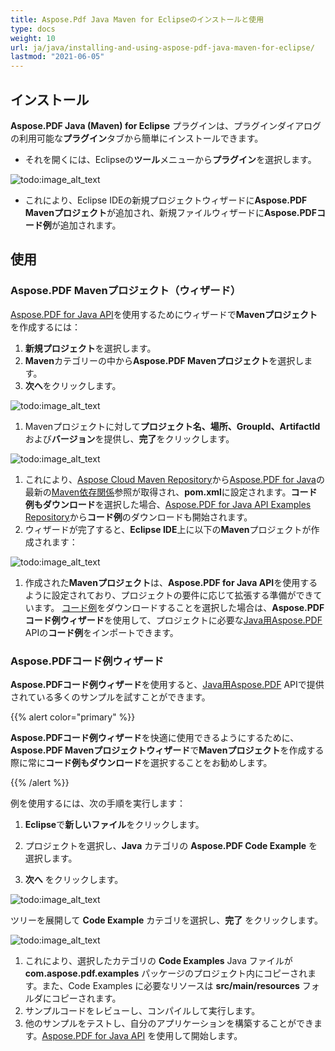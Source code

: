 ```yaml
---
title: Aspose.Pdf Java Maven for Eclipseのインストールと使用
type: docs
weight: 10
url: ja/java/installing-and-using-aspose-pdf-java-maven-for-eclipse/
lastmod: "2021-06-05"
---
```


## インストール

**Aspose.PDF Java (Maven) for Eclipse** プラグインは、プラグインダイアログの利用可能な**プラグイン**タブから簡単にインストールできます。

- それを開くには、Eclipseの**ツール**メニューから**プラグイン**を選択します。

![todo:image_alt_text](https://i.imgur.com/PCMRMUT.png)

- これにより、Eclipse IDEの新規プロジェクトウィザードに**Aspose.PDF Mavenプロジェクト**が追加され、新規ファイルウィザードに**Aspose.PDFコード例**が追加されます。

## 使用

### Aspose.PDF Mavenプロジェクト（ウィザード）

[Aspose.PDF for Java API](http://www.aspose.com/java/pdf-component.aspx)を使用するためにウィザードで**Mavenプロジェクト**を作成するには：

1. **新規プロジェクト**を選択します。
1. **Maven**カテゴリーの中から**Aspose.PDF Mavenプロジェクト**を選択します。
1. **次へ**をクリックします。

![todo:image_alt_text](https://i.imgur.com/6iywqND.png)

1. Mavenプロジェクトに対して**プロジェクト名、場所、GroupId、ArtifactId**および**バージョン**を提供し、**完了**をクリックします。

![todo:image_alt_text](https://i.imgur.com/zURjIn1.png)

1. これにより、[Aspose Cloud Maven Repository](https://repository.aspose.com/webapp/#/artifacts/browse/tree/General/repo)から[Aspose.PDF for Java](http://www.aspose.com/java/pdf-component.aspx)の最新の[Maven依存関係](https://repository.aspose.com/webapp/#/artifacts/browse/tree/General/repo/com/aspose/aspose-pdf/)参照が取得され、**pom.xml**に設定されます。**コード例もダウンロード**を選択した場合、[Aspose.PDF for Java API Examples Repository](https://github.com/aspose-pdf/Aspose.PDF-for-Java/tree/master/Examples)から**コード例**のダウンロードも開始されます。
1. ウィザードが完了すると、**Eclipse IDE**上に以下の**Maven**プロジェクトが作成されます：

![todo:image_alt_text](https://i.imgur.com/xRfHrku.png)

1. 作成された**Mavenプロジェクト**は、**Aspose.PDF for Java API**を使用するように設定されており、プロジェクトの要件に応じて拡張する準備ができています。
   [コード例](https://github.com/aspose-pdf/Aspose.PDF-for-Java/tree/master/Examples)をダウンロードすることを選択した場合は、**Aspose.PDFコード例ウィザード**を使用して、プロジェクトに必要な[Java用Aspose.PDF](http://www.aspose.com/java/pdf-component.aspx) APIの**コード例**をインポートできます。

### Aspose.PDFコード例ウィザード

**Aspose.PDFコード例ウィザード**を使用すると、[Java用Aspose.PDF](http://www.aspose.com/java/pdf-component.aspx) APIで提供されている多くのサンプルを試すことができます。

{{% alert color="primary" %}}

**Aspose.PDFコード例ウィザード**を快適に使用できるようにするために、**Aspose.PDF Mavenプロジェクトウィザード**で**Mavenプロジェクト**を作成する際に常に**コード例もダウンロード**を選択することをお勧めします。

{{% /alert %}}

例を使用するには、次の手順を実行します：

1. **Eclipse**で**新しいファイル**をクリックします。

1. プロジェクトを選択し、**Java** カテゴリの **Aspose.PDF Code Example** を選択します。
1. **次へ** をクリックします。

![todo:image_alt_text](https://i.imgur.com/AuWybe8.png)

ツリーを展開して **Code Example** カテゴリを選択し、**完了** をクリックします。

![todo:image_alt_text](https://i.imgur.com/PToFZjJ.png)

1. これにより、選択したカテゴリの **Code Examples** Java ファイルが **com.aspose.pdf.examples** パッケージのプロジェクト内にコピーされます。また、Code Examples に必要なリソースは **src/main/resources** フォルダにコピーされます。
1. サンプルコードをレビューし、コンパイルして実行します。
1. 他のサンプルをテストし、自分のアプリケーションを構築することができます。[Aspose.PDF for Java API](http://www.aspose.com/java/pdf-component.aspx) を使用して開始します。